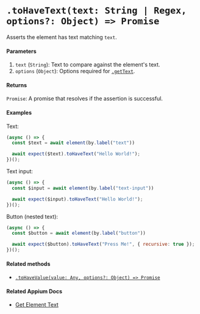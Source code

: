 # `.toHaveText(text: String | Regex, options?: Object) => Promise`

Asserts the element has text matching `text`.

#### Parameters

1. `text` (`String`): Text to compare against the element's text.
2. `options` (`Object`): Options required for [`.getText`](../element/getText.md).

#### Returns

`Promise`: A promise that resolves if the assertion is successful.

#### Examples

Text:

```javascript
(async () => {
  const $text = await element(by.label("text"))

  await expect($text).toHaveText("Hello World!");
})();
```

Text input:

```javascript
(async () => {
  const $input = await element(by.label("text-input"))

  await expect($input).toHaveText("Hello World!");
})();
```

Button (nested text):

```javascript
(async () => {
  const $button = await element(by.label("button"))

  await expect($button).toHaveText("Press Me!", { recursive: true });
})();
```

#### Related methods

- [`.toHaveValue(value: Any, options?: Object) => Promise`](./toHaveValue.md)

#### Related Appium Docs

- [Get Element Text](http://appium.io/docs/en/commands/element/attributes/text/)
